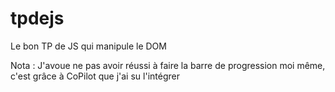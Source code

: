# tpdejs
Le bon TP de JS qui manipule le DOM

Nota : J'avoue ne pas avoir réussi à faire la barre de progression moi même, c'est grâce à CoPilot que j'ai su l'intégrer